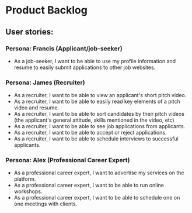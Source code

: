 # Product Backlog

## User stories:

### Persona: Francis (Applicant/job-seeker)

- As a job-seeker, I want to be able to use my profile information and resume to easily submit applications to other job websites.

### Persona: James (Recruiter)

- As a recruiter, I want to be able to view an applicant's short pitch video.
- As a recruiter, I want to be able to easily read key elements of a pitch video and resume.
- As a recruiter, I want to be able to sort candidates by their pitch videos (the applicant's general attitude, skills mentioned in the video, etc)
- As a recruiter, I want to be able to see job applications from applicants.
- As a recruiter, I want to be able to accept or reject applications.
- As a recruiter, I want to be able to schedule interviews to successful applicants.

### Persona: Alex (Professional Career Expert)
- As a professional career expert, I want to advertise my services on the platform.
- As a professional career expert, I want to be able to run online workshops.
- As a professional career expert, I want to be able to schedule one on one meetings with clients.
